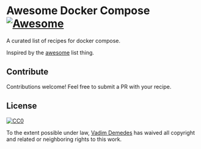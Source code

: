 # Awesome Docker Compose [![Awesome](https://cdn.rawgit.com/sindresorhus/awesome/d7305f38d29fed78fa85652e3a63e154dd8e8829/media/badge.svg)](https://github.com/sindresorhus/awesome)

A curated list of recipes for docker compose.

Inspired by the [awesome](https://github.com/sindresorhus/awesome) list thing.


## Contribute

Contributions welcome! Feel free to submit a PR with your recipe.


## License

[![CC0](http://i.creativecommons.org/p/zero/1.0/88x31.png)](http://creativecommons.org/publicdomain/zero/1.0/)

To the extent possible under law, [Vadim Demedes](http://vadimdemedes.com) has waived all copyright and related or neighboring rights to this work.
